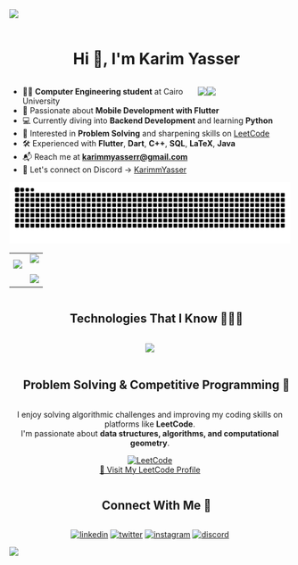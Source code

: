 <!--horizontal divider(gradiant)-->
<img src="https://user-images.githubusercontent.com/73097560/115834477-dbab4500-a447-11eb-908a-139a6edaec5c.gif">

<!--h1 without bottom border-->
<div id="user-content-toc">
  <ul align="center">
    <summary><h1 style="display: inline-block">Hi 👋, I'm Karim Yasser</h1></summary>
  </ul>
</div>

<img align="right" src="https://octodex.github.com/images/welcometocat.png" width="150">
<img align="right" src="https://visitor-badge.laobi.icu/badge?page_id=KarimmYasser.KarimmYasser&left_color=royalblue&right_color=black"  />

<!--Intro start-->
- 🧑‍🎓 **Computer Engineering student** at Cairo University  
- 📱 Passionate about **Mobile Development with Flutter**  
- 💻 Currently diving into **Backend Development** and learning **Python**  
- 🧠 Interested in **Problem Solving** and sharpening skills on [LeetCode](https://leetcode.com/KarimmYasser/)  
- 🛠️ Experienced with **Flutter**, **Dart**, **C++**, **SQL**, **LaTeX**, **Java**  
- 📬 Reach me at **karimmyasserr@gmail.com**  
- 💬 Let's connect on Discord → [KarimmYasser](https://discordapp.com/users/karimmyasser) 

<!--Intro end-->

<!-- Snake animation -->
<div align="center">
  <img src="https://raw.githubusercontent.com/KarimmYasser/KarimmYasser/output/github-contribution-grid-snake-dark.svg" alt="Snake animation" />
</div>

<!-- Stats & Trophy -->
<p align="center">
  <table align="center">
    <tr border="none">
      <td width="50%" align="center">
        <img src="https://github-readme-stats.vercel.app/api?username=KarimmYasser&show_icons=true&theme=onedark&count_private=true" />
        <br><br>
      </td>
      <td width="50%" align="center">
        <img src="https://github-readme-stats.anuraghazra1.vercel.app/api/top-langs/?username=KarimmYasser&theme=onedark&hide_border=false&no-bg=true&no-frame=true&langs_count=5"/>
        <br><br>
        <img src="https://github-readme-activity-graph.vercel.app/graph?username=KarimmYasser&theme=github">
      </td>
    </tr>
  </table>
</p>

<!-- Tech Stack -->
<div id="user-content-toc">
  <ul align="center">
    <summary><h2 style="display: inline-block">Technologies That I Know 👨🏻‍💻</h2></summary>
  </ul>
</div>

<p align="center">
  <a href="https://skillicons.dev">
    <img src="https://skillicons.dev/icons?i=flutter,dart,cpp,python,java,kotlin,postgres,mysql,git,github,vscode,latex,discord&perline=14" />
  </a>
</p>

<!-- LeetCode / Problem Solving Section -->
<div id="user-content-toc">
  <ul align="center">
    <summary><h2 style="display: inline-block">Problem Solving & Competitive Programming 🧠</h2></summary>
  </ul>
</div>

<p align="center">
  I enjoy solving algorithmic challenges and improving my coding skills on platforms like <strong>LeetCode</strong>.<br>
  I'm passionate about <strong>data structures, algorithms, and computational geometry</strong>.
</p>

<p align="center">
  <a href="https://leetcode.com/KarimmYasser/" target="blank">
    <img src="https://upload.wikimedia.org/wikipedia/commons/1/19/LeetCode_logo_black.png" alt="LeetCode" height="40" />
  </a>
  <br>
  <a href="https://leetcode.com/KarimmYasser/" target="blank">
    🔗 Visit My LeetCode Profile
  </a>
</p>

<!-- Connect with me -->
<div id="user-content-toc">
  <ul align="center">
    <summary><h2 style="display: inline-block">Connect With Me 🤝</h2></summary>
  </ul>
</div>

<p align="center">
  <a href="https://www.linkedin.com/in/karimmyasserr/" target="blank"><img src="https://user-images.githubusercontent.com/88904952/234979284-68c11d7f-1acc-4f0c-ac78-044e1037d7b0.png" alt="linkedin" height="50" width="50" /></a>
  <a href="https://x.com/karim_yaaseer" target="blank"><img src="https://user-images.githubusercontent.com/88904952/234980676-61bfb021-ecc8-48f7-88e6-34c1b06c4a58.png" alt="twitter" height="50" width="50" /></a> 
  <a href="https://www.instagram.com/karimmyasser/" target="blank"><img src="https://user-images.githubusercontent.com/88904952/234981169-2dd1e58f-4b7e-468c-8213-034ba62156c3.png" alt="instagram" height="50" width="50" /></a>
  <a href="https://discordapp.com/users/karimmyasser" target="blank"><img src="https://user-images.githubusercontent.com/88904952/234982627-019fd336-6248-453c-9b05-97c13fd1d207.png" alt="discord" height="50" width="50" /></a>
</p>

<!--horizontal divider(gradiant)-->
<img src="https://user-images.githubusercontent.com/73097560/115834477-dbab4500-a447-11eb-908a-139a6edaec5c.gif">
